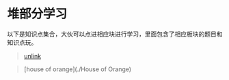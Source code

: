 # 堆部分学习
以下是知识点集合，大伙可以点进相应块进行学习，里面包含了相应板块的题目和知识点玩。

> [unlink](./unlink)
   
> [house of orange](./House of Orange)
